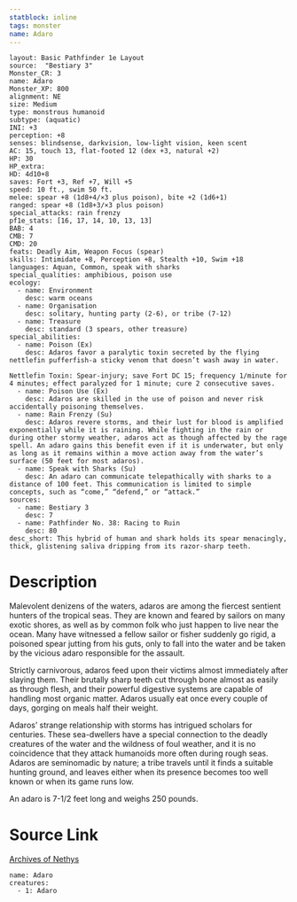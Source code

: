 ```yaml
---
statblock: inline
tags: monster
name: Adaro
---
```

```statblock
layout: Basic Pathfinder 1e Layout
source:  "Bestiary 3"
Monster_CR: 3
name: Adaro
Monster_XP: 800
alignment: NE
size: Medium
type: monstrous humanoid
subtype: (aquatic)
INI: +3
perception: +8
senses: blindsense, darkvision, low-light vision, keen scent
AC: 15, touch 13, flat-footed 12 (dex +3, natural +2)
HP: 30
HP_extra: 
HD: 4d10+8
saves: Fort +3, Ref +7, Will +5
speed: 10 ft., swim 50 ft.
melee: spear +8 (1d8+4/×3 plus poison), bite +2 (1d6+1)
ranged: spear +8 (1d8+3/×3 plus poison)
special_attacks: rain frenzy
pf1e_stats: [16, 17, 14, 10, 13, 13]
BAB: 4
CMB: 7
CMD: 20
feats: Deadly Aim, Weapon Focus (spear)
skills: Intimidate +8, Perception +8, Stealth +10, Swim +18
languages: Aquan, Common, speak with sharks
special_qualities: amphibious, poison use
ecology:
  - name: Environment
    desc: warm oceans
  - name: Organisation
    desc: solitary, hunting party (2-6), or tribe (7-12)
  - name: Treasure
    desc: standard (3 spears, other treasure)
special_abilities:
  - name: Poison (Ex)
    desc: Adaros favor a paralytic toxin secreted by the flying nettlefin pufferfish-a sticky venom that doesn’t wash away in water.

Nettlefin Toxin: Spear-injury; save Fort DC 15; frequency 1/minute for 4 minutes; effect paralyzed for 1 minute; cure 2 consecutive saves.
  - name: Poison Use (Ex)
    desc: Adaros are skilled in the use of poison and never risk accidentally poisoning themselves.
  - name: Rain Frenzy (Su)
    desc: Adaros revere storms, and their lust for blood is amplified exponentially while it is raining. While fighting in the rain or during other stormy weather, adaros act as though affected by the rage spell. An adaro gains this benefit even if it is underwater, but only as long as it remains within a move action away from the water’s surface (50 feet for most adaros).
  - name: Speak with Sharks (Su)
    desc: An adaro can communicate telepathically with sharks to a distance of 100 feet. This communication is limited to simple concepts, such as “come,” “defend,” or “attack.”
sources:
  - name: Bestiary 3
    desc: 7
  - name: Pathfinder No. 38: Racing to Ruin
    desc: 80
desc_short: This hybrid of human and shark holds its spear menacingly, thick, glistening saliva dripping from its razor-sharp teeth.
```
# Description
Malevolent denizens of the waters, adaros are among the fiercest sentient hunters of the tropical seas. They are known and feared by sailors on many exotic shores, as well as by common folk who just happen to live near the ocean. Many have witnessed a fellow sailor or fisher suddenly go rigid, a poisoned spear jutting from his guts, only to fall into the water and be taken by the vicious adaro responsible for the assault.

Strictly carnivorous, adaros feed upon their victims almost immediately after slaying them. Their brutally sharp teeth cut through bone almost as easily as through flesh, and their powerful digestive systems are capable of handling most organic matter. Adaros usually eat once every couple of days, gorging on meals half their weight.

Adaros’ strange relationship with storms has intrigued scholars for centuries. These sea-dwellers have a special connection to the deadly creatures of the water and the wildness of foul weather, and it is no coincidence that they attack humanoids more often during rough seas. Adaros are seminomadic by nature; a tribe travels until it finds a suitable hunting ground, and leaves either when its presence becomes too well known or when its game runs low.

An adaro is 7-1/2 feet long and weighs 250 pounds.
# Source Link
[Archives of Nethys](https://aonprd.com/MonsterDisplay.aspx?ItemName=Adaro)
```encounter-table
name: Adaro
creatures:
  - 1: Adaro
```
